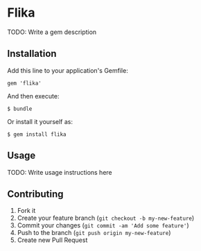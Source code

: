 # Flika

TODO: Write a gem description

## Installation

Add this line to your application's Gemfile:

    gem 'flika'

And then execute:

    $ bundle

Or install it yourself as:

    $ gem install flika

## Usage

TODO: Write usage instructions here

## Contributing

1. Fork it
2. Create your feature branch (`git checkout -b my-new-feature`)
3. Commit your changes (`git commit -am 'Add some feature'`)
4. Push to the branch (`git push origin my-new-feature`)
5. Create new Pull Request
